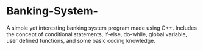 # Banking-System-
A simple yet interesting banking system program made using C++. Includes the concept of conditional statements, if-else, do-while, global variable, user defined functions, and some basic coding knowledge.

